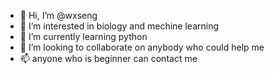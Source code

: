 - 👋 Hi, I’m @wxseng
- 👀 I’m interested in biology and mechine learning
- 🌱 I’m currently learning python
- 💞️ I’m looking to collaborate on anybody who could help me
- 📫 anyone who is beginner can contact me


<!---
wxseng/wxseng is a ✨ special ✨ repository because its `README.md` (this file) appears on your GitHub profile.
You can click the Preview link to take a look at your changes.
--->
